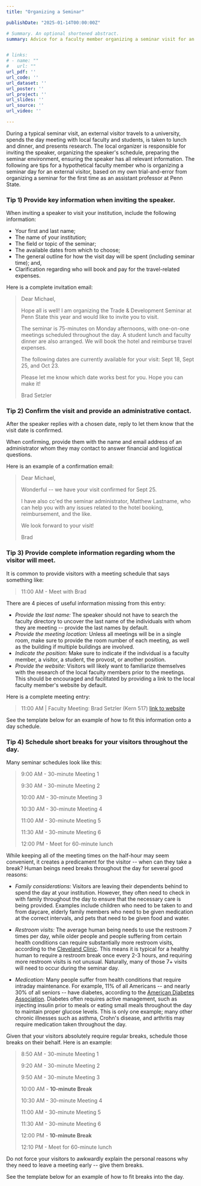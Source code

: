 ```yaml
---
title: "Organizing a Seminar"

publishDate: "2025-01-14T00:00:00Z"

# Summary. An optional shortened abstract.
summary: Advice for a faculty member organizing a seminar visit for an external speaker.


# links:
# - name: ""
#   url: ""
url_pdf: ''
url_code: ''
url_dataset: ''
url_poster: ''
url_project: ''
url_slides: ''
url_source: ''
url_video: ''

---
```


During a typical seminar visit, an external visitor travels to a university, spends the day meeting with local faculty and students, is taken to lunch and dinner, and presents research. The local organizer is responsible for inviting the speaker, organizing the speaker's schedule, preparing the seminar environment, ensuring the speaker has all relevant information. The following are tips for a hypothetical faculty member who is organizing a seminar day for an external visitor, based on my own trial-and-error from organizing a seminar for the first time as an assistant professor at Penn State.




### Tip 1) Provide key information when inviting the speaker.

When inviting a speaker to visit your institution, include the following information:

- Your first and last name;
- The name of your institution; 
- The field or topic of the seminar;
- The available dates from which to choose;
- The general outline for how the visit day will be spent (including seminar time); and,
- Clarification regarding who will book and pay for the travel-related expenses.

Here is a complete invitation email:

> Dear Michael,
> 
> Hope all is well! I am organizing the Trade & Development Seminar at Penn State this year and would like to invite you to visit. 
> 
> The seminar is 75-minutes on Monday afternoons, with one-on-one meetings scheduled throughout the day. A student lunch and faculty dinner are also arranged. We will book the hotel and reimburse travel expenses. 
>
> The following dates are currently available for your visit: Sept 18, Sept 25, and Oct 23.
> 
> Please let me know which date works best for you. Hope you can make it! 
> 
> Brad Setzler


### Tip 2) Confirm the visit and provide an administrative contact.

After the speaker replies with a chosen date, reply to let them know that the visit date is confirmed. 

When confirming, provide them with the name and email address of an administrator whom they may contact to answer financial and logistical questions.

Here is an example of a confirmation email:

> Dear Michael,
> 
> Wonderful -- we have your visit confirmed for Sept 25.
> 
> I have also cc'ed the seminar administrator, Matthew Lastname, who can help you with any issues related to the hotel booking, reimbursement, and the like.
> 
> We look forward to your visit!
> 
> Brad 


### Tip 3) Provide complete information regarding whom the visitor will meet.

It is common to provide visitors with a meeting schedule that says something like:

> 11:00 AM - Meet with Brad 

There are 4 pieces of useful information missing from this entry:

- *Provide the last name:* The speaker should not have to search the faculty directory to uncover the last name of the individuals with whom they are meeting -- provide the last names by default. 
- *Provide the meeting location:* Unless all meetings will be in a single room, make sure to provide the room number of each meeting, as well as the building if multiple buildings are involved.
- *Indicate the position:* Make sure to indicate if the individual is a faculty member, a visitor, a student, the provost, or another position.
- *Provide the website:* Visitors will likely want to familiarize themselves with the research of the local faculty members prior to the meetings. This should be encouraged and facilitated by providing a link to the local faculty member's website by default. 

Here is a complete meeting entry:

> 11:00 AM | Faculty Meeting: Brad Setzler (Kern 517) [link to website](https://www.bradleysetzler.com)

See the template below for an example of how to fit this information onto a day schedule.


### Tip 4) Schedule short breaks for your visitors throughout the day.

Many seminar schedules look like this:

> 9:00 AM - 30-minute Meeting 1
> 
> 9:30 AM - 30-minute Meeting 2
> 
> 10:00 AM - 30-minute Meeting 3
> 
> 10:30 AM - 30-minute Meeting 4
> 
> 11:00 AM - 30-minute Meeting 5
> 
> 11:30 AM - 30-minute Meeting 6
> 
> 12:00 PM - Meet for 60-minute lunch

While keeping all of the meeting times on the half-hour may seem convenient, it creates a predicament for the visitor -- when can they take a break? Human beings need breaks throughout the day for several good reasons:

- *Family considerations:* Visitors are leaving their dependents behind to spend the day at your institution. However, they often need to check in with family throughout the day to ensure that the necessary care is being provided. Examples include children who need to be taken to and from daycare, elderly family members who need to be given medication at the correct intervals, and pets that need to be given food and water. 

- *Restroom visits:* The average human being needs to use the restroom 7 times per day, while older people and people suffering from certain health conditions can require substantially more restroom visits, according to the [Cleveland Clinic](https://health.clevelandclinic.org/how-often-should-you-pee). This means it is typical for a healthy human to require a restroom break once every 2-3 hours, and requiring more restroom visits is not unusual. Naturally, many of those 7+ visits will need to occur during the seminar day.

- *Medication:* Many people suffer from health conditions that require intraday maintenance. For example, 11\% of all Americans -- and nearly 30\% of all seniors -- have diabetes, according to the [American Diabetes Association](https://diabetes.org/about-diabetes/statistics/about-diabetes#:~:text=Prevalence%3A%20In%202021%2C%2038.4%20million,of%20the%20population%2C%20had%20diabetes.&text=Diagnosed%20and%20undiagnosed%3A%20Of%20the,and%208.7%20million%20were%20undiagnosed.). Diabetes often requires active management, such as injecting insulin prior to meals or eating small meals throughout the day to maintain proper glucose levels. This is only one example; many other chronic illnesses such as asthma, Crohn's disease, and arthritis may require medication taken throughout the day. 

Given that your visitors absolutely require regular breaks, schedule those breaks on their behalf. Here is an example:


> 8:50 AM - 30-minute Meeting 1
> 
> 9:20 AM - 30-minute Meeting 2
> 
> 9:50 AM - 30-minute Meeting 3
> 
> 10:00 AM - **10-minute Break**
> 
> 10:30 AM - 30-minute Meeting 4
> 
> 11:00 AM - 30-minute Meeting 5
> 
> 11:30 AM - 30-minute Meeting 6
> 
> 12:00 PM - **10-minute Break**
> 
> 12:10 PM - Meet for 60-minute lunch


Do not force your visitors to awkwardly explain the personal reasons why they need to leave a meeting early -- give them breaks.


See the template below for an example of how to fit breaks into the day.






